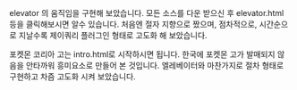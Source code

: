 elevator 의 움직임을 구현해 보았습니다. 
모든 소스를 다운 받으신 후 elevator.html 등을 클릭해보시면 알수 있습니다.
처음엔 절자 지향으로 짰으며, 점차적으로, 시간순으로 지날수록 제이쿼리 플러그인 형태로 고도화 해 보았습니다.

포켓몬 코리아 고는 intro.html로 시작하시면 됩니다. 
한국에 포켓몬 고가 발매되지 않음을 안타까워 흥미요소로 만들어 본 것입니다. 
엘레베이터와 마찬가지로 절차 형태로 구현하고 차즘 고도화 시켜 보았습니다. 

